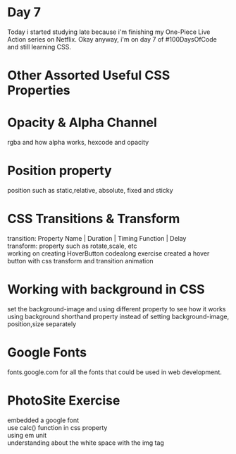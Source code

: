 # Day 7

Today i started studying late because i'm finishing my One-Piece Live Action series on Netflix. Okay anyway, i'm on day 7 of #100DaysOfCode and still learning CSS.

# Other Assorted Useful CSS Properties


# Opacity & Alpha Channel

rgba and how alpha works, hexcode and opacity <br>


# Position property

position such as static,relative, absolute, fixed and sticky<br>

# CSS Transitions & Transform

transition: Property Name | Duration | Timing Function | Delay <br>
transform: property such as rotate,scale, etc <br>
working on creating HoverButton codealong exercise created a hover button with css transform and transition animation <br>

# Working with background in CSS

set the background-image and using different property to see how it works <br>
using background shorthand property instead of setting background-image, position,size separately <br>

# Google Fonts

fonts.google.com for all the fonts that could be used in web development. <br>


# PhotoSite Exercise

embedded a google font <br>
use calc() function in css property <br>
using em unit <br>
understanding about the white space with the img tag <br>